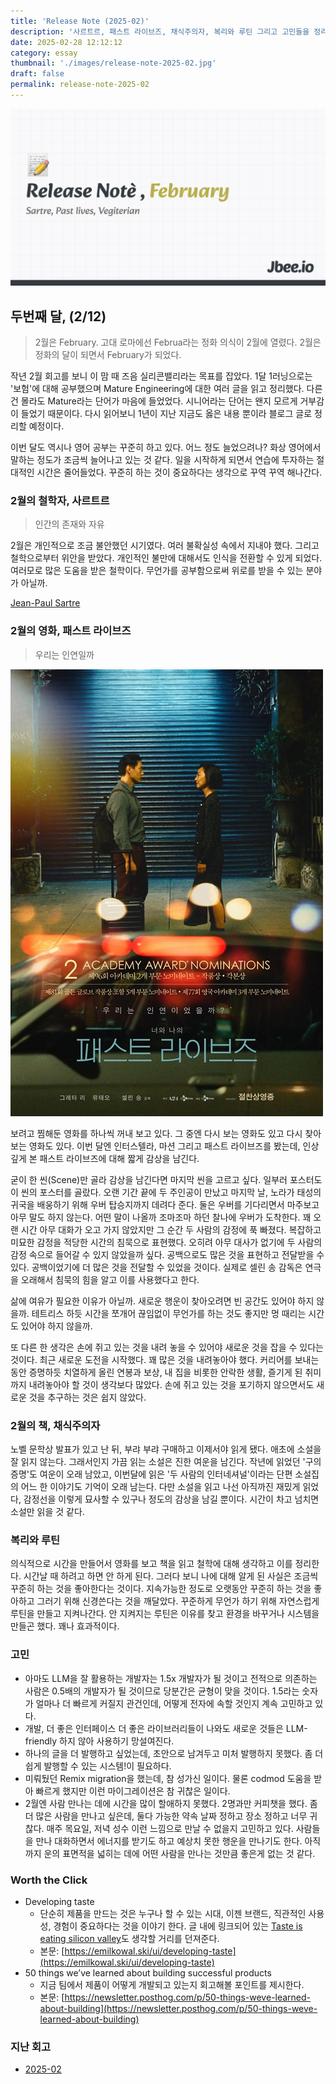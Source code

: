 ```yaml
---
title: 'Release Note (2025-02)'
description: '사르트르, 패스트 라이브즈, 채식주의자, 복리와 루틴 그리고 고민들을 정리했다. Developing taste과 Posthog 팀의 아티클 2개의 글을 소개한다.'
date: 2025-02-28 12:12:12
category: essay
thumbnail: './images/release-note-2025-02.jpg'
draft: false
permalink: release-note-2025-02
---
```


![](./images/release-note-2025-02.jpg)

## 두번째 달, (2/12)

> 2월은 February. 고대 로마에선 Februa라는 정화 의식이 2월에 열렸다. 2월은 정화의 달이 되면서 February가 되었다.

작년 2월 회고를 보니 이 맘 때 즈음 실리콘밸리라는 목표를 잡았다. 1달 1러닝으로는 '보험'에 대해 공부했으며 Mature Engineering에 대한 여러 글을 읽고 정리했다. 다른 건 몰라도 Mature라는 단어가 마음에 들었었다. 시니어라는 단어는 왠지 모르게 거부감이 들었기 때문이다. 다시 읽어보니 1년이 지난 지금도 옳은 내용 뿐이라 블로그 글로 정리할 예정이다.

이번 달도 역시나 영어 공부는 꾸준히 하고 있다. 어느 정도 늘었으려나? 화상 영어에서 말하는 정도가 조금씩 늘어나고 있는 것 같다. 일을 시작하게 되면서 연습에 투자하는 절대적인 시간은 줄어들었다. 꾸준히 하는 것이 중요하다는 생각으로 꾸역 꾸역 해나간다.

### 2월의 철학자, 사르트르

> 인간의 존재와 자유

2월은 개인적으로 조금 불안했던 시기였다. 여러 불확실성 속에서 지내야 했다. 그리고 철학으로부터 위안을 받았다. 개인적인 불만에 대해서도 인식을 전환할 수 있게 되었다. 여러모로 많은 도움을 받은 철학이다. 무언가를 공부함으로써 위로를 받을 수 있는 분야가 아닐까.

[Jean-Paul Sartre](https://jbee.io/articles/philosophy/Jean-Paul%20Sartre)

### 2월의 영화, 패스트 라이브즈

> 우리는 인연일까

![](./images/past_lives_poster.jpg)

보려고 찜해둔 영화를 하나씩 꺼내 보고 있다. 그 중엔 다시 보는 영화도 있고 다시 찾아보는 영화도 있다. 이번 달엔 인터스텔라, 마션 그리고 패스트 라이브즈를 봤는데, 인상깊게 본 패스트 라이브즈에 대해 짧게 감상을 남긴다.

굳이 한 씬(Scene)만 골라 감상을 남긴다면 마지막 씬을 고르고 싶다. 일부러 포스터도 이 씬의 포스터를 골랐다. 오랜 기간 끝에 두 주인공이 만났고 마지막 날, 노라가 태성의 귀국을 배웅하기 위해 우버 탑승지까지 데려다 준다. 둘은 우버를 기다리면서 마주보고 아무 말도 하지 않는다. 어떤 말이 나올까 조마조마 하던 찰나에 우버가 도착한다. 꽤 오랜 시간 아무 대화가 오고 가지 않았지만 그 순간 두 사람의 감정에 푹 빠졌다. 복잡하고 미묘한 감정을 적당한 시간의 침묵으로 표현했다. 오히려 아무 대사가 없기에 두 사람의 감정 속으로 들어갈 수 있지 않았을까 싶다. 공백으로도 많은 것을 표현하고 전달받을 수 있다. 공백이었기에 더 많은 것을 전달할 수 있었을 것이다. 실제로 셀린 송 감독은 연극을 오래해서 침묵의 힘을 알고 이를 사용했다고 한다.

삶에 여유가 필요한 이유가 아닐까. 새로운 행운이 찾아오려면 빈 공간도 있어야 하지 않을까. 테트리스 하듯 시간을 쪼개어 끊임없이 무언가를 하는 것도 좋지만 멍 때리는 시간도 있어야 하지 않을까.

또 다른 한 생각은 손에 쥐고 있는 것을 내려 놓을 수 있어야 새로운 것을 잡을 수 있다는 것이다. 최근 새로운 도전을 시작했다. 꽤 많은 것을 내려놓아야 했다. 커리어를 보내는 동안 증명하듯 치열하게 올린 연봉과 보상, 내 집을 비롯한 안락한 생활, 즐기게 된 취미까지 내려놓아야 할 것이 생각보다 많았다. 손에 쥐고 있는 것을 포기하지 않으면서도 새로운 것을 추구하는 것은 쉽지 않았다.

### 2월의 책, 채식주의자

노벨 문학상 발표가 있고 난 뒤, 부랴 부랴 구매하고 이제서야 읽게 됐다. 애초에 소설을 잘 읽지 않는다. 그래서인지 가끔 읽는 소설은 진한 여운을 남긴다. 작년에 읽었던 '구의 증명'도 여운이 오래 남았고, 이번달에 읽은 '두 사람의 인터네셔널'이라는 단편 소설집의 어느 한 이야기도 기억이 오래 남는다. 다만 소설을 읽고 나선 아직까진 재밌게 읽었다, 감정선을 이렇게 묘사할 수 있구나 정도의 감상을 남길 뿐이다. 시간이 차고 넘치면 소설만 읽을 것 같다.

### 복리와 루틴

의식적으로 시간을 만들어서 영화를 보고 책을 읽고 철학에 대해 생각하고 이를 정리한다. 시간날 때 하려고 하면 안 하게 된다. 그러다 보니 나에 대해 알게 된 사실은 조금씩 꾸준히 하는 것을 좋아한다는 것이다. 지속가능한 정도로 오랫동안 꾸준히 하는 것을 좋아하고 그러기 위해 신경쓴다는 것을 깨달았다. 꾸준하게 무언가 하기 위해 자연스럽게 루틴을 만들고 지켜나간다. 안 지켜지는 루틴은 이유를 찾고 환경을 바꾸거나 시스템을 만들곤 했다. 꽤나 효과적이다.

### 고민

- 아마도 LLM을 잘 활용하는 개발자는 1.5x 개발자가 될 것이고 전적으로 의존하는 사람은 0.5배의 개발자가 될 것이므로 당분간은 균형이 맞을 것이다. 1.5라는 숫자가 얼마나 더 빠르게 커질지 관건인데, 어떻게 전자에 속할 것인지 계속 고민하고 있다.
- 개발, 더 좋은 인터페이스 더 좋은 라이브러리들이 나와도 새로운 것들은 LLM-friendly 하지 않아 사용하기 망설여진다.
- 하나의 글을 더 발행하고 싶었는데, 초안으로 남겨두고 미처 발행하지 못했다. 좀 더 쉽게 발행할 수 있는 시스템!이 필요하다.
- 미뤄뒀던 Remix migration을 했는데, 참 성가신 일이다. 물론 codmod 도움을 받아 빠르게 했지만 이런 마이그레이션은 참 귀찮은 일이다.
- 2월엔 사람 만나는 데에 시간을 많이 할애하지 못했다. 2명과만 커피챗을 했다. 좀 더 많은 사람을 만나고 싶은데, 둘다 가능한 약속 날짜 정하고 장소 정하고 너무 귀찮다. 매주 목요일, 저녁 성수 이런 느낌으로 만날 수 없을지 고민하고 있다. 사람들을 만나 대화하면서 에너지를 받기도 하고 예상치 못한 행운을 만나기도 한다. 아직까지 운의 표면적을 넓히는 데에 어떤 사람을 만나는 것만큼 좋은게 없는 것 같다.

### Worth the Click

- Developing taste
  - 단순히 제품을 만드는 것은 누구나 할 수 있는 시대, 이젠 브랜드, 직관적인 사용성, 경험이 중요하다는 것을 이야기 한다. 글 내에 링크되어 있는 [Taste is eating silicon valley](https://www.workingtheorys.com/p/taste-is-eating-silicon-valley)도 생각할 거리를 던져준다.
  - 본문: [https://emilkowal.ski/ui/developing-taste](https://emilkowal.ski/ui/developing-taste)
- 50 things we’ve learned about building successful products
  - 지금 팀에서 제품이 어떻게 개발되고 있는지 회고해볼 포인트를 제시한다.
  - 본문: [https://newsletter.posthog.com/p/50-things-weve-learned-about-building](https://newsletter.posthog.com/p/50-things-weve-learned-about-building)

### 지난 회고
- [2025-02](/articles/essay/release-note-2025-01)
